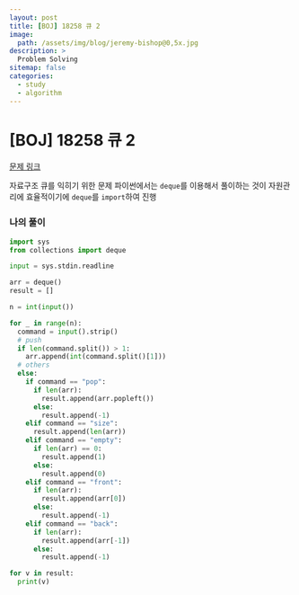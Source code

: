 ```yaml
---
layout: post
title: [BOJ] 18258 큐 2
image:
  path: /assets/img/blog/jeremy-bishop@0,5x.jpg
description: >
  Problem Solving
sitemap: false
categories:
  - study
  - algorithm
---
```


# [BOJ] 18258 큐 2

[문제 링크](https://www.acmicpc.net/problem/18258)

자료구조 큐를 익히기 위한 문제
파이썬에서는 `deque`를 이용해서 풀이하는 것이 자원관리에 효율적이기에 `deque`를 `import`하여 진행

### 나의 풀이

```python
import sys
from collections import deque

input = sys.stdin.readline

arr = deque()
result = []

n = int(input())

for _ in range(n):
  command = input().strip()
  # push
  if len(command.split()) > 1:
    arr.append(int(command.split()[1]))
  # others
  else:
    if command == "pop":
      if len(arr):
        result.append(arr.popleft())
      else:
        result.append(-1)
    elif command == "size":
      result.append(len(arr))
    elif command == "empty":
      if len(arr) == 0:
        result.append(1)
      else:
        result.append(0)
    elif command == "front":
      if len(arr):
        result.append(arr[0])
      else:
        result.append(-1)
    elif command == "back":
      if len(arr):
        result.append(arr[-1])
      else:
        result.append(-1)    

for v in result:
  print(v)
```
